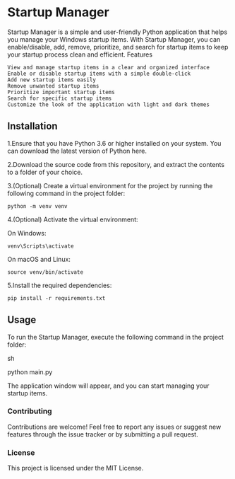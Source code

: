 # Startup Manager

Startup Manager is a simple and user-friendly Python application that helps you manage your Windows startup items. With Startup Manager, you can enable/disable, add, remove, prioritize, and search for startup items to keep your startup process clean and efficient.
Features

    View and manage startup items in a clear and organized interface
    Enable or disable startup items with a simple double-click
    Add new startup items easily
    Remove unwanted startup items
    Prioritize important startup items
    Search for specific startup items
    Customize the look of the application with light and dark themes

## Installation

1.Ensure that you have Python 3.6 or higher installed on your system. You can download the latest version of Python here.

2.Download the source code from this repository, and extract the contents to a folder of your choice.

3.(Optional) Create a virtual environment for the project by running the following command in the project folder:

    python -m venv venv

4.(Optional) Activate the virtual environment:


On Windows:

    venv\Scripts\activate
    
On macOS and Linux:

    source venv/bin/activate
    
5.Install the required dependencies:


    pip install -r requirements.txt
    
## Usage

To run the Startup Manager, execute the following command in the project folder:

sh

python main.py

The application window will appear, and you can start managing your startup items.
### Contributing

Contributions are welcome! Feel free to report any issues or suggest new features through the issue tracker or by submitting a pull request.
### License

This project is licensed under the MIT License.
